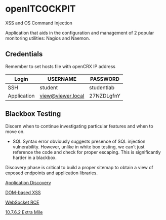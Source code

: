 # openITCOCKPIT

XSS and OS Command Injection

Application that aids in the configuration and management of 2 popular monitoring utilities: Nagios and Naemon. 

## Credentials

Remember to set hosts file with openCRX IP address

| Login | USERNAME | PASSWORD |
| --- | --- | --- |
| SSH | student | studentlab |
| Application | view@viewer.local | 27NZDLgfnY |

## Blackbox Testing

Discern when to continue investigating particular features and when to move on.

- SQL Syntax error obviously suggests presence of SQL injection vulnerability. However, unlike in white box testing, we can’t just reference the code and check for proper escaping. This is significantly harder in a blackbox.

Discovery phase is critical to build a proper sitemap to obtain a view of exposed endpoints and application libraries. 

[Application Discovery](openITCOCKPIT%201f9b6d31769c43078b8a4aa3b99ec069/Application%20Discovery%20d16be10559d14582abe953b8684973fa.md)

[DOM-based XSS](openITCOCKPIT%201f9b6d31769c43078b8a4aa3b99ec069/DOM-based%20XSS%2093f096fc920441d28a4c34cb897b2b71.md)

[WebSocket RCE](openITCOCKPIT%201f9b6d31769c43078b8a4aa3b99ec069/WebSocket%20RCE%209355aa919b854eefafe37a538fe64323.md)

[10.7.6.2 Extra Mile](openITCOCKPIT%201f9b6d31769c43078b8a4aa3b99ec069/10%207%206%202%20Extra%20Mile%209a0be88a3c1c4f43adde9fd06cfebc2f.md)